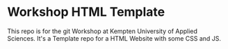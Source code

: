 # Workshop HTML Template
This repo is for the git Workshop at Kempten University of Applied Sciences.
It's a Template repo for a HTML Website with some CSS and JS.